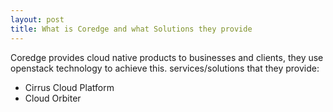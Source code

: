 ```yaml
---
layout: post
title: What is Coredge and what Solutions they provide
---
```


Coredge provides cloud native products to businesses and clients, they use openstack technology to achieve this.
services/solutions that they provide:
- Cirrus Cloud Platform
- Cloud Orbiter
